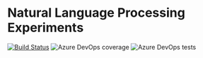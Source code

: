 # Natural Language Processing Experiments

[![Build Status](https://dev.azure.com/398094982/nlp/_apis/build/status/OwenZhu.NLP?branchName=master)](https://dev.azure.com/398094982/nlp/_build/latest?definitionId=1&branchName=master)
![Azure DevOps coverage](https://img.shields.io/azure-devops/coverage/398094982/nlp/1)
![Azure DevOps tests](https://img.shields.io/azure-devops/tests/398094982/nlp/1)
